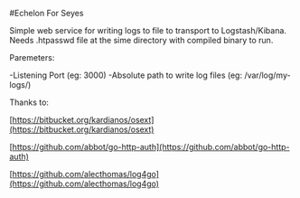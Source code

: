 #Echelon For Seyes

Simple web service for writing logs to file to transport to Logstash/Kibana.
Needs .htpasswd file at the sime directory with compiled binary to run.

Paremeters:

 -Listening Port (eg: 3000)
 -Absolute path to write log files (eg: /var/log/my-logs/)


 Thanks to: 

 [https://bitbucket.org/kardianos/osext](https://bitbucket.org/kardianos/osext)

 [https://github.com/abbot/go-http-auth](https://github.com/abbot/go-http-auth)

 [https://github.com/alecthomas/log4go](https://github.com/alecthomas/log4go)

